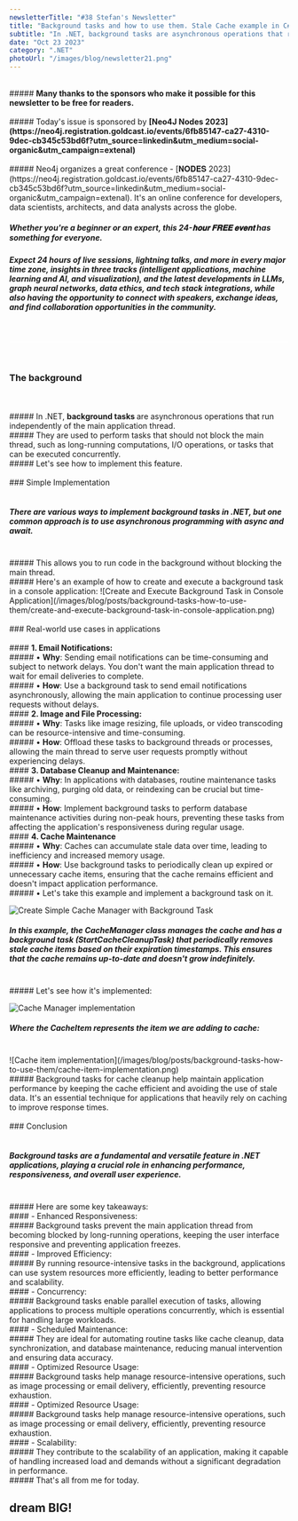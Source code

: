 ```yaml
---
newsletterTitle: "#38 Stefan's Newsletter"
title: "Background tasks and how to use them. Stale Cache example in C#"
subtitle: "In .NET, background tasks are asynchronous operations that run independently of the main application thread..."
date: "Oct 23 2023"
category: ".NET"
photoUrl: "/images/blog/newsletter21.png"
---
```


<br>
##### <b>Many thanks to the sponsors who make it possible for this newsletter to be free for readers.</b>
<br>
<br>
##### Today's issue is sponsored by <b> [Neo4J Nodes 2023](https://neo4j.registration.goldcast.io/events/6fb85147-ca27-4310-9dec-cb345c53bd6f?utm_source=linkedin&utm_medium=social-organic&utm_campaign=extenal)</b> 
<br>
<br>
##### Neo4j organizes a great conference - [𝐍𝐎𝐃𝐄𝐒 2023](https://neo4j.registration.goldcast.io/events/6fb85147-ca27-4310-9dec-cb345c53bd6f?utm_source=linkedin&utm_medium=social-organic&utm_campaign=extenal). It's an online conference for developers, data scientists, architects, and data analysts across the globe.

##### Whether you're a beginner or an expert, this 24-𝐡𝐨𝐮𝐫 𝐅𝐑𝐄𝐄 𝐞𝐯𝐞𝐧𝐭 has something for everyone. 
##### Expect 24 hours of live sessions, lightning talks, and more in every major time zone, insights in three tracks (intelligent applications, machine learning and AI, and visualization), and the latest developments in LLMs, graph neural networks, data ethics, and tech stack integrations, while also having the opportunity to connect with speakers, exchange ideas, and find collaboration opportunities in the community.
<br>
<hr style='background-color: #fff'>
<br>

### The background
<br>
<br>
##### In .NET, <b>background tasks </b> are asynchronous operations that run independently of the main application thread.
<br>
##### They are used to perform tasks that should not block the main thread, such as long-running computations, I/O operations, or tasks that can be executed concurrently.
<br>
##### Let's see how to implement this feature.

<br>
<br>
### Simple Implementation
<br>
<br>

##### There are various ways to implement background tasks in .NET, but one common approach is to use asynchronous programming with async and await.
<br>
##### This allows you to run code in the background without blocking the main thread.
<br>
##### Here's an example of how to create and execute a background task in a console application:
![Create and Execute Background Task in Console Application](/images/blog/posts/background-tasks-how-to-use-them/create-and-execute-background-task-in-console-application.png)

<br>
<br>
### Real-world use cases in applications
<br>
<br>
####  <b>1. Email Notifications:</b> 
<br>
##### • <b>Why</b>: Sending email notifications can be time-consuming and subject to network delays. You don't want the main application thread to wait for email deliveries to complete.
<br>
##### • <b>How</b>: Use a background task to send email notifications asynchronously, allowing the main application to continue processing user requests without delays.
<br>
####  <b>2. Image and File Processing:</b> 
<br>
##### • <b>Why</b>: Tasks like image resizing, file uploads, or video transcoding can be resource-intensive and time-consuming.
<br>
##### • <b>How</b>: Offload these tasks to background threads or processes, allowing the main thread to serve user requests promptly without experiencing delays. 

<br>
####  <b>3. Database Cleanup and Maintenance:</b> 
<br>
##### • <b>Why</b>: In applications with databases, routine maintenance tasks like archiving, purging old data, or reindexing can be crucial but time-consuming.
<br>
##### • <b>How</b>: Implement background tasks to perform database maintenance activities during non-peak hours, preventing these tasks from affecting the application's responsiveness during regular usage.

<br>
####  <b>4. Cache Maintenance</b>
<br>
##### • <b>Why</b>: Caches can accumulate stale data over time, leading to inefficiency and increased memory usage.
<br>
##### • <b>How</b>: Use background tasks to periodically clean up expired or unnecessary cache items, ensuring that the cache remains efficient and doesn't impact application performance.
<br>
##### • Let's take this example and implement a background task on it.

![Create Simple Cache Manager with Background Task](/images/blog/posts/background-tasks-how-to-use-them/create-simple-cache-manager-with-background-task.png)
<br>
##### In this example, the CacheManager class manages the cache and has a background task (StartCacheCleanupTask) that periodically removes stale cache items based on their expiration timestamps. This ensures that the cache remains up-to-date and doesn't grow indefinitely.
<br>
##### Let's see how it's implemented:
<br>

![Cache Manager implementation](/images/blog/posts/background-tasks-how-to-use-them/cache-manager-implementation.png)
<br>
##### Where the CacheItem represents the item we are adding to cache:
<br>
![Cache item implementation](/images/blog/posts/background-tasks-how-to-use-them/cache-item-implementation.png)
<br>
##### Background tasks for cache cleanup help maintain application performance by keeping the cache efficient and avoiding the use of stale data. It's an essential technique for applications that heavily rely on caching to improve response times.

<br>
<br>
### Conclusion
<br>
<br>

##### Background tasks are a fundamental and versatile feature in .NET applications, playing a crucial role in enhancing performance, responsiveness, and overall user experience.

<br>
##### Here are some key takeaways:
<br>
#### - Enhanced Responsiveness:
<br>
##### Background tasks prevent the main application thread from becoming blocked by long-running operations, keeping the user interface responsive and preventing application freezes.
<br>
#### - Improved Efficiency:
<br>
##### By running resource-intensive tasks in the background, applications can use system resources more efficiently, leading to better performance and scalability.
<br>
#### - Concurrency:
<br>
##### Background tasks enable parallel execution of tasks, allowing applications to process multiple operations concurrently, which is essential for handling large workloads.
<br>
#### - Scheduled Maintenance:
<br>
##### They are ideal for automating routine tasks like cache cleanup, data synchronization, and database maintenance, reducing manual intervention and ensuring data accuracy.
<br>
#### - Optimized Resource Usage:
<br>
##### Background tasks help manage resource-intensive operations, such as image processing or email delivery, efficiently, preventing resource exhaustion.
<br>
#### - Optimized Resource Usage:
<br>
##### Background tasks help manage resource-intensive operations, such as image processing or email delivery, efficiently, preventing resource exhaustion.

<br>
#### - Scalability:
<br>
##### They contribute to the scalability of an application, making it capable of handling increased load and demands without a significant degradation in performance.

<br>
##### That's all from me for today.
<br>

## <b > dream BIG! </b>